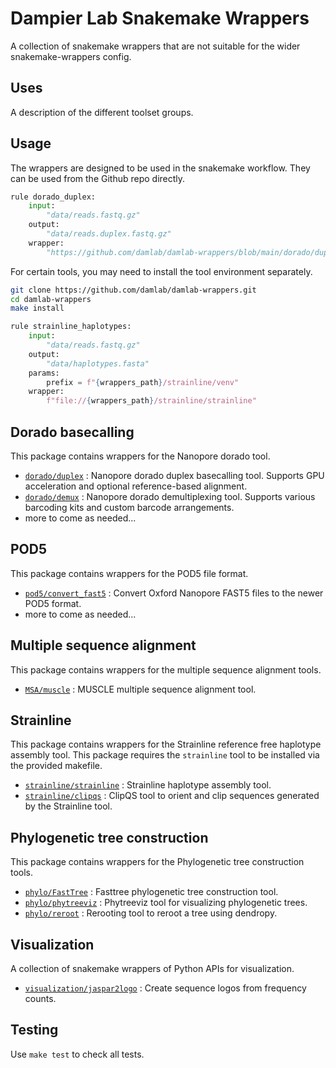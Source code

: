 # Dampier Lab Snakemake Wrappers

A collection of snakemake wrappers that are not suitable for the wider snakemake-wrappers config.

## Uses

A description of the different toolset groups.


## Usage

The wrappers are designed to be used in the snakemake workflow.
They can be used from the Github repo directly.

```python
rule dorado_duplex:
    input:
        "data/reads.fastq.gz"
    output:
        "data/reads.duplex.fastq.gz"
    wrapper:
        "https://github.com/damlab/damlab-wrappers/blob/main/dorado/duplex"
```

For certain tools, you may need to install the tool environment separately.

```bash
git clone https://github.com/damlab/damlab-wrappers.git
cd damlab-wrappers
make install
```

```python
rule strainline_haplotypes:
    input:
        "data/reads.fastq.gz"
    output:
        "data/haplotypes.fasta"
    params:
        prefix = f"{wrappers_path}/strainline/venv"
    wrapper:
        f"file://{wrappers_path}/strainline/strainline"
```


## Dorado basecalling

This package contains wrappers for the Nanopore dorado tool.

 - [`dorado/duplex`](dorado/duplex/README.md) : Nanopore dorado duplex basecalling tool. Supports GPU acceleration and optional reference-based alignment.
 - [`dorado/demux`](dorado/demux/README.md) : Nanopore dorado demultiplexing tool. Supports various barcoding kits and custom barcode arrangements.
 - more to come as needed...

## POD5

This package contains wrappers for the POD5 file format.

 - [`pod5/convert_fast5`](pod5/convert_fast5/README.md) : Convert Oxford Nanopore FAST5 files to the newer POD5 format.
 - more to come as needed...


## Multiple sequence alignment

This package contains wrappers for the multiple sequence alignment tools.

 - [`MSA/muscle`](MSA/muscle/README.md) : MUSCLE multiple sequence alignment tool.

## Strainline

This package contains wrappers for the Strainline reference free haplotype assembly tool.
This package requires the `strainline` tool to be installed via the provided makefile.

 - [`strainline/strainline`](strainline/strainline/README.md) : Strainline haplotype assembly tool.
 - [`strainline/clipqs`](strainline/clipqs/README.md) : ClipQS tool to orient and clip sequences generated by the Strainline tool.

## Phylogenetic tree construction

This package contains wrappers for the Phylogenetic tree construction tools.

 - [`phylo/FastTree`](phylo/FastTree/README.md) : Fasttree phylogenetic tree construction tool.
 - [`phylo/phytreeviz`](phylo/phytreeviz/README.md) : Phytreeviz tool for visualizing phylogenetic trees.
 - [`phylo/reroot`](phylo/reroot/README.md) : Rerooting tool to reroot a tree using dendropy.
 
## Visualization

A collection of snakemake wrappers of Python APIs for visualization.

- [`visualization/jaspar2logo`](visualization/jaspar2logo/README.md) : Create sequence logos from frequency counts.


## Testing

Use `make test` to check all tests.

